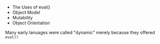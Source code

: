 - The Uses of eval()
- Object Model
- Mutability
- Object Orientation

Many early lanuages were called "dynamic" merely because they offered `eval()`
